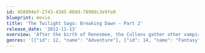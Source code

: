 ```yaml
---
id: 458894ef-2743-4385-80dd-7890dc3e9fa9
blueprint: movie
title: 'The Twilight Saga: Breaking Dawn - Part 2'
release_date: '2012-11-13'
overview: 'After the birth of Renesmee, the Cullens gather other vampire clans in order to protect the child from a false allegation that puts the family in front of the Volturi.'
genres: '[{"id": 12, "name": "Adventure"}, {"id": 14, "name": "Fantasy"}, {"id": 18, "name": "Drama"}, {"id": 10749, "name": "Romance"}]'
---
```

